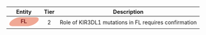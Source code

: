 |Entity|Tier|Description              |
|:----:|:----:|------------------------------|
|![FL](images/icons/FL_tier2.png) | 2 | Role of KIR3DL1 mutations in FL requires confirmation|
